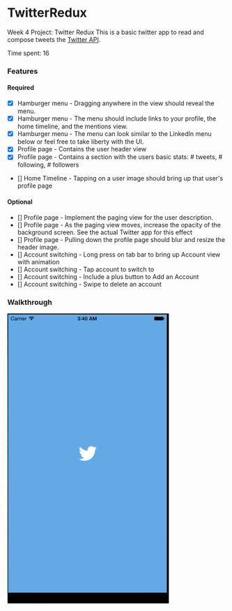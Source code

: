 # TwitterRedux
Week 4 Project: Twitter Redux
This is a basic twitter app to read and compose tweets the [Twitter API](https://apps.twitter.com/).

Time spent: 16

### Features

#### Required
- [X] Hamburger menu - Dragging anywhere in the view should reveal the menu.
- [X] Hamburger menu - The menu should include links to your profile, the home timeline, and the mentions view.
- [X] Hamburger menu - The menu can look similar to the LinkedIn menu below or feel free to take liberty with the UI.
- [X] Profile page - Contains the user header view
- [X] Profile page - Contains a section with the users basic stats: # tweets, # following, # followers
- [] Home Timeline - Tapping on a user image should bring up that user's profile page

#### Optional
- [] Profile page - Implement the paging view for the user description.
- [] Profile page - As the paging view moves, increase the opacity of the background screen. See the actual Twitter app for this effect
- [] Profile page - Pulling down the profile page should blur and resize the header image.
- []  Account switching - Long press on tab bar to bring up Account view with animation
- []  Account switching - Tap account to switch to
- []  Account switching - Include a plus button to Add an Account
- []  Account switching - Swipe to delete an account

### Walkthrough

![Video Walkthrough](./twitterRedux.gif)

